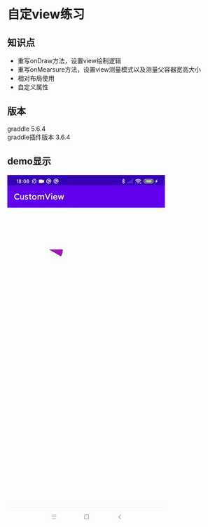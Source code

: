# 自定view练习
## 知识点
- 重写onDraw方法，设置view绘制逻辑
- 重写onMearsure方法，设置view测量模式以及测量父容器宽高大小
- 相对布局使用
- 自定义属性

## 版本
graddle 5.6.4  
graddle插件版本 3.6.4

## demo显示
![demo显示](./image/demo.gif)





